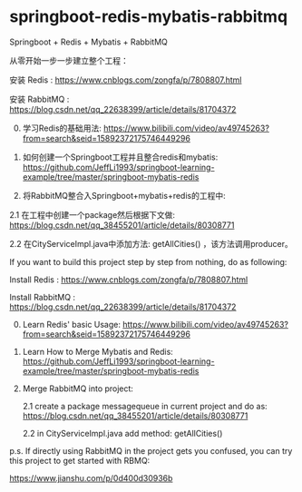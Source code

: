 # springboot-redis-mybatis-rabbitmq
Springboot + Redis + Mybatis + RabbitMQ


从零开始一步一步建立整个工程：

安装 Redis : https://www.cnblogs.com/zongfa/p/7808807.html

安装 RabbitMQ : https://blog.csdn.net/qq_22638399/article/details/81704372


0.  学习Redis的基础用法:  https://www.bilibili.com/video/av49745263?from=search&seid=15892372175746449296

1.  如何创建一个Springboot工程并且整合redis和mybatis: https://github.com/JeffLi1993/springboot-learning-example/tree/master/springboot-mybatis-redis 

2.  将RabbitMQ整合入Springboot+mybatis+redis的工程中:
   
   2.1 在工程中创建一个package然后根据下文做: https://blog.csdn.net/qq_38455201/article/details/80308771
   
   2.2 在CityServiceImpl.java中添加方法: getAllCities() ，该方法调用producer。
   






If you want to build this project step by step from nothing, do as following:


Install Redis : https://www.cnblogs.com/zongfa/p/7808807.html


Install RabbitMQ : https://blog.csdn.net/qq_22638399/article/details/81704372

0.  Learn Redis' basic Usage:  https://www.bilibili.com/video/av49745263?from=search&seid=15892372175746449296

1.  Learn How to Merge Mybatis and Redis: https://github.com/JeffLi1993/springboot-learning-example/tree/master/springboot-mybatis-redis 

2. Merge RabbitMQ into project:

   2.1 create a package messagequeue in current project and do as: https://blog.csdn.net/qq_38455201/article/details/80308771

   2.2 in CityServiceImpl.java add method: getAllCities()  


p.s. If directly using RabbitMQ in the project gets you confused, you can try this project to get started with RBMQ:

https://www.jianshu.com/p/0d400d30936b



